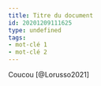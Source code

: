 ```yaml
---
title: Titre du document
id: 20201209111625
type: undefined
tags:
- mot-clé 1
- mot-clé 2
---
```


Coucou [@Lorusso2021]